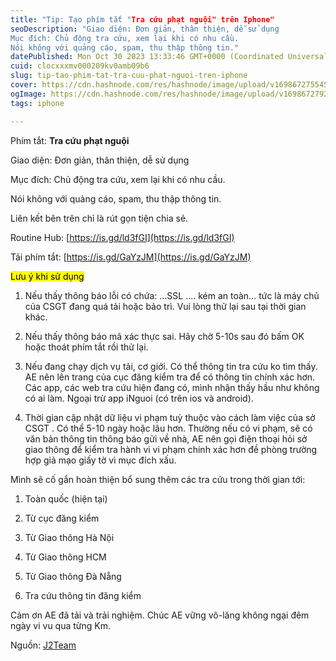 ```yaml
---
title: "Tip: Tạo phím tắt "Tra cứu phạt nguội" trên Iphone"
seoDescription: "Giao diện: Đơn giản, thân thiện, dễ sử dụng
Mục đích: Chủ động tra cứu, xem lại khi có nhu cầu.
Nói không với quảng cáo, spam, thu thập thông tin."
datePublished: Mon Oct 30 2023 13:33:46 GMT+0000 (Coordinated Universal Time)
cuid: clocxxxmv000209kv0amb09b6
slug: tip-tao-phim-tat-tra-cuu-phat-nguoi-tren-iphone
cover: https://cdn.hashnode.com/res/hashnode/image/upload/v1698672755454/8a60e116-00ad-4ee8-8c89-ff31433819c1.png
ogImage: https://cdn.hashnode.com/res/hashnode/image/upload/v1698672792124/12a13564-dae5-4c90-97c7-42abf09d8d1c.png
tags: iphone

---
```


Phím tắt: **Tra cứu phạt nguội**

Giao diện: Đơn giản, thân thiện, dễ sử dụng

Mục đích: Chủ động tra cứu, xem lại khi có nhu cầu.

Nói không với quảng cáo, spam, thu thập thông tin.

Liên kết bên trên chỉ là rút gọn tiện chia sẻ.

Routine Hub: [https://is.gd/ld3fGI](https://is.gd/ld3fGI)

Tải phím tắt: [https://is.gd/GaYzJM](https://is.gd/GaYzJM)

<mark>Lưu ý khi sử dụng</mark>

1. Nếu thấy thông báo lỗi có chứa: ...SSL .... kém an toàn... tức là máy chủ của CSGT đang quá tải hoặc bảo trì. Vui lòng thử lại sau tại thời gian khác.
    
2. Nếu thấy thông báo mã xác thực sai. Hãy chờ 5-10s sau đó bấm OK hoặc thoát phím tắt rồi thử lại.
    
3. Nếu đang chạy dịch vụ tải, cơ giới. Có thể thông tin tra cứu ko tìm thấy. AE nên lên trang của cục đăng kiểm tra để có thông tin chính xác hơn. Các app, các web tra cứu hiện đang có, mình nhận thấy hầu như không có ai làm. Ngoại trừ app iNguoi (có trên ios và android).
    
4. Thời gian cập nhật dữ liệu vi phạm tuỳ thuộc vào cách làm việc của sở CSGT . Có thể 5-10 ngày hoặc lâu hơn. Thường nếu có vi phạm, sẽ có văn bản thông tin thông báo gửi về nhà, AE nên gọi điện thoại hỏi sở giao thông để kiểm tra hành vi vi phạm chính xác hơn đề phòng trường hợp giả mạo giấy tờ vì mục đích xấu.
    

Mình sẽ cố gắn hoàn thiện bổ sung thêm các tra cứu trong thời gian tới:

1. Toàn quốc (hiện tại)
    
2. Từ cục đăng kiểm
    
3. Từ Giao thông Hà Nội
    
4. Từ Giao thông HCM
    
5. Từ Giao thông Đà Nẵng
    
6. Tra cứu thông tin đăng kiểm
    

Cảm ơn AE đã tải và trải nghiệm. Chúc AE vững vô-lăng không ngại đêm ngày vi vu qua từng Km.

Nguồn: [J2Team](https://www.facebook.com/groups/364997627165697/?multi_permalinks=2239300113068763&hoisted_section_header_type=recently_seen&__cft__%5B0%5D=AZVg_myKzwnJWzGBT3-We2NYS11__ZBXzt3qBA53FEWfBTbvQyo1xcl7Zrq_N55nD07Bs9JCUCCZ2ghLnX39syCIvL9jtJ_pBN2QcJtPG9KEr7RiFHZ8GzQD-vYmeXFWsLOXyWw045Q5yz7mb_tf7tHw_gHMHhJ1v3-bWgT39biWPhaRM6a3xvjyUKKFBl-BTVA&__cft__%5B1%5D=AZVg_myKzwnJWzGBT3-We2NYS11__ZBXzt3qBA53FEWfBTbvQyo1xcl7Zrq_N55nD07Bs9JCUCCZ2ghLnX39syCIvL9jtJ_pBN2QcJtPG9KEr7RiFHZ8GzQD-vYmeXFWsLOXyWw045Q5yz7mb_tf7tHw_gHMHhJ1v3-bWgT39biWPhaRM6a3xvjyUKKFBl-BTVA&__tn__=%2CO%2CP-R%5D-R)